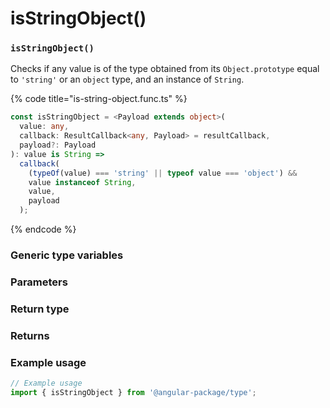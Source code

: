# isStringObject()

### `isStringObject()`

Checks if any value is of the type obtained from its `Object.prototype` equal to `'string'` or an `object` type, and an instance of `String`.

{% code title="is-string-object.func.ts" %}
```typescript
const isStringObject = <Payload extends object>(
  value: any,
  callback: ResultCallback<any, Payload> = resultCallback,
  payload?: Payload
): value is String =>
  callback(
    (typeOf(value) === 'string' || typeof value === 'object') &&
    value instanceof String,
    value,
    payload
  );
```
{% endcode %}

### Generic type variables

### Parameters

### Return type

### Returns

### Example usage

```typescript
// Example usage
import { isStringObject } from '@angular-package/type';

```

